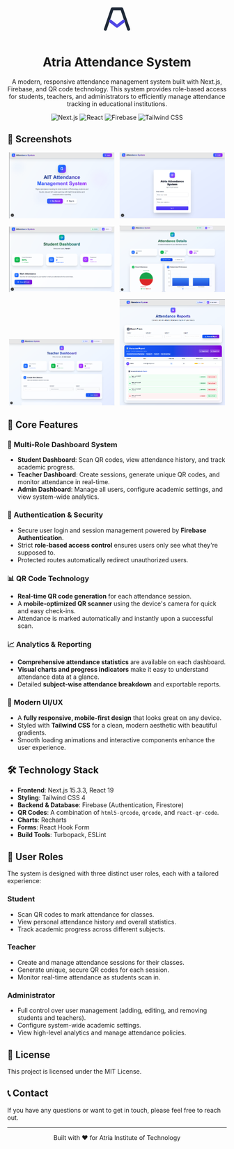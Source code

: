 <div align="center">
<picture>
<source media="(prefers-color-scheme: dark)" srcset="data:image/svg+xml,%3csvg width='80' height='80' viewBox='0 0 24 24' fill='none' xmlns='http://www.w3.org/2000/svg'%3e%3cpath d='M4 19L8.75 5H15.25L20 19' stroke='%23E5E7EB' stroke-width='2' stroke-linecap='round' stroke-linejoin='round'/%3e%3cpath d='M7.5 13.5L12 17L16.5 13.5' stroke='%23818CF8' stroke-width='2' stroke-linecap='round' stroke-linejoin='round'/%3e%3c/svg%3e">
<source media="(prefers-color-scheme: light)" srcset="data:image/svg+xml,%3csvg width='80' height='80' viewBox='0 0 24 24' fill='none' xmlns='http://www.w3.org/2000/svg'%3e%3cpath d='M4 19L8.75 5H15.25L20 19' stroke='%231F2937' stroke-width='2' stroke-linecap='round' stroke-linejoin='round'/%3e%3cpath d='M7.5 13.5L12 17L16.5 13.5' stroke='%234F46E5' stroke-width='2' stroke-linecap='round' stroke-linejoin='round'/%3e%3c/svg%3e">
<img alt="Project Logo" src="data:image/svg+xml,%3csvg width='80' height='80' viewBox='0 0 24 24' fill='none' xmlns='http://www.w3.org/2000/svg'%3e%3cpath d='M4 19L8.75 5H15.25L20 19' stroke='%231F2937' stroke-width='2' stroke-linecap='round' stroke-linejoin='round'/%3e%3cpath d='M7.5 13.5L12 17L16.5 13.5' stroke='%234F46E5' stroke-width='2' stroke-linecap='round' stroke-linejoin='round'/%3e%3c/svg%3e">
</picture>
<h1>Atria Attendance System</h1>
</div>
<p align="center">
  A modern, responsive attendance management system built with Next.js, Firebase, and QR code technology. This system provides role-based access for students, teachers, and administrators to efficiently manage attendance tracking in educational institutions.
</p>

<p align="center">
  <img src="https://img.shields.io/badge/Next.js-15.3.3-black?style=for-the-badge&logo=next.js" alt="Next.js">
  <img src="https://img.shields.io/badge/React-19-blue?style=for-the-badge&logo=react" alt="React">
  <img src="https://img.shields.io/badge/Firebase-orange?style=for-the-badge&logo=firebase" alt="Firebase">
  <img src="https://img.shields.io/badge/Tailwind_CSS-4-blueviolet?style=for-the-badge&logo=tailwind-css" alt="Tailwind CSS">
</p>

## 📸 Screenshots

<p align="center">
  <img src="./public/home.png" alt="Home Page Screenshot" width="48%">
  &nbsp;
  <img src="./public/Login.png" alt="Login Page Screenshot" width="48%">
</p>
<p align="center">
  <img src="./public/student_dashboard.png" alt="Student Dashboard Screenshot" width="48%">
  &nbsp;
  <img src="./public/student.png" alt="Student Report Screenshot" width="48%">
</p>
<p align="center">
  <img src="./public/teacher_dashbard.png" alt="Teacher Dashboard Screenshot" width="48%">
  &nbsp;
  <img src="./public/teacher.png" alt="Teacher Student report Screenshot" width="48%">
</p>

## 🌟 Core Features

### 📱 **Multi-Role Dashboard System**

- **Student Dashboard**: Scan QR codes, view attendance history, and track academic progress.
- **Teacher Dashboard**: Create sessions, generate unique QR codes, and monitor attendance in real-time.
- **Admin Dashboard**: Manage all users, configure academic settings, and view system-wide analytics.

### 🔐 **Authentication & Security**

- Secure user login and session management powered by **Firebase Authentication**.
- Strict **role-based access control** ensures users only see what they're supposed to.
- Protected routes automatically redirect unauthorized users.

### 📊 **QR Code Technology**

- **Real-time QR code generation** for each attendance session.
- A **mobile-optimized QR scanner** using the device's camera for quick and easy check-ins.
- Attendance is marked automatically and instantly upon a successful scan.

### 📈 **Analytics & Reporting**

- **Comprehensive attendance statistics** are available on each dashboard.
- **Visual charts and progress indicators** make it easy to understand attendance data at a glance.
- Detailed **subject-wise attendance breakdown** and exportable reports.

### 🎨 **Modern UI/UX**

- A **fully responsive, mobile-first design** that looks great on any device.
- Styled with **Tailwind CSS** for a clean, modern aesthetic with beautiful gradients.
- Smooth loading animations and interactive components enhance the user experience.

## 🛠️ Technology Stack

- **Frontend**: Next.js 15.3.3, React 19
- **Styling**: Tailwind CSS 4
- **Backend & Database**: Firebase (Authentication, Firestore)
- **QR Codes**: A combination of `html5-qrcode`, `qrcode`, and `react-qr-code`.
- **Charts**: Recharts
- **Forms**: React Hook Form
- **Build Tools**: Turbopack, ESLint

## 👥 User Roles

The system is designed with three distinct user roles, each with a tailored experience:

### Student

- Scan QR codes to mark attendance for classes.
- View personal attendance history and overall statistics.
- Track academic progress across different subjects.

### Teacher

- Create and manage attendance sessions for their classes.
- Generate unique, secure QR codes for each session.
- Monitor real-time attendance as students scan in.

### Administrator

- Full control over user management (adding, editing, and removing students and teachers).
- Configure system-wide academic settings.
- View high-level analytics and manage attendance policies.

## 📄 License

This project is licensed under the MIT License.

## 📞 Contact

If you have any questions or want to get in touch, please feel free to reach out.

---

<p align="center">Built with ❤️ for Atria Institute of Technology</p>
